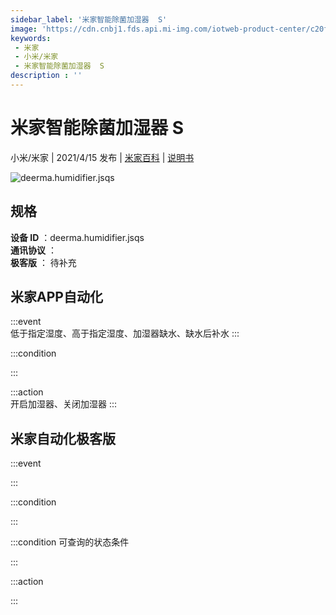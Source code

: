 ```yaml
---
sidebar_label: '米家智能除菌加湿器  S'
image: 'https://cdn.cnbj1.fds.api.mi-img.com/iotweb-product-center/c20f8089042fe5725de0c85bac5f76cd_2991-1.png?GalaxyAccessKeyId=AKVGLQWBOVIRQ3XLEW&Expires=9223372036854775807&Signature=stR7QQLyM30wMBBIGo1/COSEzLk='
keywords: 
 - 米家
 - 小米/米家
 - 米家智能除菌加湿器  S
description : ''
---
```

# 米家智能除菌加湿器  S

小米/米家 | 2021/4/15 发布 | [米家百科](https://home.mi.com/webapp/content/baike/product/index.html?model=deerma.humidifier.jsqs) | [说明书](https://home.mi.com/views/introduction.html?model=deerma.humidifier.jsqs&region=cn)

![deerma.humidifier.jsqs](https://cdn.cnbj1.fds.api.mi-img.com/iotweb-product-center/c20f8089042fe5725de0c85bac5f76cd_2991-1.png?GalaxyAccessKeyId=AKVGLQWBOVIRQ3XLEW&Expires=9223372036854775807&Signature=stR7QQLyM30wMBBIGo1/COSEzLk=)

## 规格  
> 
**设备 ID** ：deerma.humidifier.jsqs  
**通讯协议** ：  
**极客版**  ： 待补充 


## 米家APP自动化  

:::event  
低于指定湿度、高于指定湿度、加湿器缺水、缺水后补水
:::

:::condition  

:::

:::action   
开启加湿器、关闭加湿器
:::

## 米家自动化极客版  

:::event  

:::

:::condition  

:::

:::condition 可查询的状态条件  

:::

:::action  

:::

        
